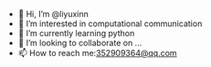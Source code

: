 - 👋 Hi, I’m @liyuxinn
- 👀 I’m interested in computational communication 
- 🌱 I’m currently learning python
- 💞️ I’m looking to collaborate on ...
- 📫 How to reach me:352909364@qq.com
